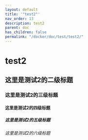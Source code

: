 ```yaml
---
layout: default
title: '"test2"'
nav_order: 13
description: test2
parent: doc
has_children: false
permalink: "/docker/doc/test/test2/"
---
```


# test2

## 这里是测试2的二级标题

### 这里是测试2的三级标题

#### 这里是测试2的四级标题

##### 这里是测试2的五级标题

###### 这里是测试2的六级标题
